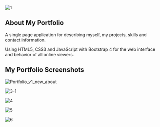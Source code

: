 ![1](https://github.com/vicento-cares/portfolio_v1/assets/158264850/2b4766ea-b3e9-48b3-a63d-0f6dbda6d0fb)

## About My Portfolio

A single page application for describing myself, my projects, skills and contact information.

Using HTML5, CSS3 and JavaScript with Bootstrap 4 for the web interface and behavior of all online viewers.

## My Portfolio Screenshots

![Portfolio_v1_new_about](https://github.com/user-attachments/assets/fe5ad63a-6f7d-4fcd-828f-de92fe0e0514)

![3-1](https://github.com/vicento-cares/portfolio_v1/assets/158264850/b31cfb03-bb02-4f63-9d5d-10ec06a819cd)

![4](https://github.com/vicento-cares/portfolio_v1/assets/158264850/fc745e7f-0c3e-4771-be92-a7980e5d0a20)

![5](https://github.com/vicento-cares/portfolio_v1/assets/158264850/48b161f1-8509-4c5b-898e-c397eee6e827)

![6](https://github.com/vicento-cares/portfolio_v1/assets/158264850/0c06f305-7335-4a18-ae38-65a17256b633)
